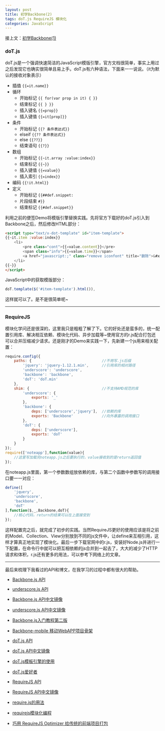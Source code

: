 ```yaml
---
layout: post
title: 初学Backbone(2)
tags: doT.js RequireJS 模块化
categories: JavaScript
---
```


接上文：[初学Backbone(1)](http://jeanys.me/2016-02-28/backbone-and-requirejs/)

### doT.js

doT.js是一个强调快速简洁的JavaScript模版引擎，官方文档很简单，事实上用过之后发现它也确实很简单且易上手。doT.js有六种语法，下面来一一说说。（it为默认的接收对象表示）

+ 插值      `{{=it.name}}`
+ 循环
    + 开始标记 `{{ for(var prop in it) { }}`
    + 结束标记 `{{ } }}`
    + 插入键名 `{{=prop}}`
    + 插入键值 `{{=it[prop]}}`
+ 条件
    + 开始标记 `{{? 条件表达式}}`
    + elseif   `{{?? 条件表达式}}`
    + else     `{{??}}`
    + 结束语句 `{{?}}`
+ 数组
    + 开始标记 `{{~it.array :value:index}}`
    + 结束标记 `{{~}}`
    + 插入键值 `{{=value}}`
    + 插入索引 `{{=index}}`
+ 编码      `{{!it.html}}`
+ 定义
    + 开始标记 `{{##def.snippet:`
    + 片段结束 `#}}`
    + 结束标记 `{{#def.snippet}}`

利用之前的便签Demo将模版引擎替换实践。先将官方下载好的doT.js引入到Backbone之后，然后修改HTML部分：

```html
<script type="text/x-dot-template" id="item-template">
{{~it.item :value:index}}
    <li>
        <pre class="cont">{{=value.content}}</pre>
        <span class="info">{{=value.time}}</span>
        <a href="javascript:;" class="remove iconfont" title="删除">&#xe6b4;</a>
    </li>
{{~}}
</script>
```

JavaScript中的获取模版部分：

```javascript
doT.template($('#item-template').html()),
```

这样就可以了。是不是很简单呢~

---

### RequireJS

模块化学问还是很深的，这里我只是粗粗了解了下。它的好处还是蛮多的，统一配置引用库、解决相互依赖、模块化代码、异步加载等~使用官方的r.js配合打包还可以合并压缩减少请求。还是刚才的Demo来实践一下，先新建一个js用来相关配置：

```javascript
require.config({
    paths: {                                //不用写.js后缀
        'jquery': 'jquery-1.12.1.min',      //引用库的相对路径
        'underscore': 'underscore',
        'backbone': 'backbone',
        'doT': 'doT.min'
    },
    shim: {                                 //不支持AMD规范的库
        'underscore': {
            exports: '_'
        },
        'backbone': {
            deps: ['underscore','jquery'],  //依赖的库
            exports: 'Backbone'             //向外暴露的调用接口
        },
        'doT': {
            deps: ['underscore'],
            exports: 'doT'
        }
    }
});
require(['noteapp'],function(value){
    //这里写加载完noteapp.js之后要执行的，value接收到的是return返回值
});
```

在noteapp.js里面，第一个参数数组放依赖的库，与第二个函数中参数写的调用接口要一一对应：

```javascript
define([
    'jquery',
    'underscore',
    'backbone',
    'doT'
],function($,_,Backbone,doT){
    //核心代码，return的结果可以在上面接受到
});
```

这样配置完之后，就完成了初步的实践。当然RequireJS更好的使用应该是将之前的Model、Collection、View分别放到不同的js文件中，让define来互相引用，这样才算真正地实现了模块化。最后一步下载官网中的r.js，安装好Node.js并进行一下配置，在命令行中就可以把互相依赖的js合并到一起去了，大大的减少了HTTP请求和体积，r.js还有更多的用法，可以参考下网络上的文章。

---

最后来梳理下我看过的API和博文，在我学习的过程中都有很大的帮助。

+ [Backbone.js API][1]
+ [underscore.js API][2]
+ [Backbone.js API中文镜像][3]
+ [underscore.js API中文镜像][4]
+ [Backbone.js入门教程第二版][5]
+ [Backbone-mobile 移动WebAPP项目骨架][6]

+ [doT.js API][7]
+ [doT.js API中文镜像][8]
+ [doT.js模板引擎的使用][9]
+ [doT.js爱好者][10]

+ [RequireJS API][11]
+ [RequireJS API中文镜像][12]
+ [require.js的用法][13]
+ [requirejs模块化编程][14]
+ [巧用 RequireJS Optimizer 给传统的前端项目打包][15]

[1]: http://backbonejs.org/
[2]: http://underscorejs.org/
[3]: http://www.css88.com/doc/backbone/
[4]: http://www.css88.com/doc/underscore/
[5]: https://github.com/the5fire/backbonejs-learning-note "By the5fire"
[6]: https://github.com/linksgo2011/backbone-mobile "By 少个分号"

[7]: http://olado.github.io/doT/
[8]: http://jinlong.github.io/doT/
[9]: http://www.fantxi.com/blog/archives/dot-template/ "By Kairyou"
[10]: http://dotjs.cn/
[11]: http://www.requirejs.org/
[12]: http://www.requirejs.cn/
[13]: http://www.ruanyifeng.com/blog/2012/11/require_js.html "By 阮一峰"
[14]: https://segmentfault.com/a/1190000003409854 "By 智远try"
[15]: http://jiongks.name/blog/build-any-web-project-with-requirejs-optimizer "By 勾三股四"
